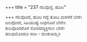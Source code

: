 +++
title = "237 ನೆಲವೊನ್ದೆ, ಹೊಲ"

+++
ನೆಲವೊಂದೆ, ಹೊಲ ಗದ್ದೆ ತೋಟ ಮರಳೆರೆ ಬೇರೆ।  
ಜಲವೊಂದೆ, ಸಿಹಿಯುಪ್ಪು ಜವುಗೂಟೆ ಬೇರೆ॥  
ಕುಲವೊಂದರೊಳೆ ಸೋದರವ್ಯಕ್ತಿಗುಣ ಬೇರೆ।  
ಹಲವುಮೊಂದುಂ ಸಾಜ - ಮಂಕುತಿಮ್ಮ॥  
